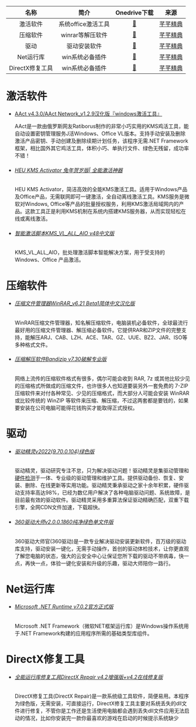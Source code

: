 |      名称       |        简介        |                         Onedrive下载                         |                             来源                             |
| :-------------: | :----------------: | :----------------------------------------------------------: | :----------------------------------------------------------: |
|    激活软件     | 系统office激活工具 | [🔰](https://tny6h-my.sharepoint.com/:f:/g/personal/jinmingyang_tny6h_onmicrosoft_com/Evk2uQOIvRNMt7xcb2O8MukBUUjPatMTjmBb05glvrUaRg?e=Z0ulWG) |     [芊芊精典](https://myqqjd.com/?s=%E6%BF%80%E6%B4%BB)     |
|    压缩软件     |  winrar等解压软件  | [🔰](https://tny6h-my.sharepoint.com/:f:/g/personal/jinmingyang_tny6h_onmicrosoft_com/EhIbaE3RZk1LpVPO58WOx8YBDfTa23I8RNooe7phhd6XPg?e=JK6VUl) | [芊芊精典](https://myqqjd.com/?s=%E5%8E%8B%E7%BC%A9%E8%BD%AF%E4%BB%B6) |
|      驱动       |    驱动安装软件    | [🔰](https://tny6h-my.sharepoint.com/:f:/g/personal/jinmingyang_tny6h_onmicrosoft_com/Evy-5A4kryJMqBSmV86-uQUB4actCe4wTz9uQDYUUwuLQA?e=0C0dmS) |     [芊芊精典](https://myqqjd.com/?s=%E9%A9%B1%E5%8A%A8)     |
|    Net运行库    |  win系统必备插件   | [🔰](https://tny6h-my.sharepoint.com/:f:/g/personal/jinmingyang_tny6h_onmicrosoft_com/EgWC-g0dVcxHgDEi1jP472MBrMrcLLtaQ_hVcoJJRt9guQ?e=vLfMr3) | [芊芊精典](https://myqqjd.com/?s=Net%E8%BF%90%E8%A1%8C%E5%BA%93) |
| DirectX修复工具 |  win系统必备插件   | [🔰](https://tny6h-my.sharepoint.com/:f:/g/personal/jinmingyang_tny6h_onmicrosoft_com/Ett8zLUhIclCkjEqge6tq9wBCaNSYAM0BqdsP7h6EDpG-A?e=CnFPxa) |          [芊芊精典](https://myqqjd.com/13289.html)           |

# 激活软件

- [AAct v4.3.0/AAct Network_v1.2.9汉化版『windows激活工具』](https://myqqjd.com/201.html)

  AAct是一款由俄罗斯网友Ratiborus制作的非常小巧实用的KMS鸡活工具，能自动设置密钥管理服务J活Windows、Office VL版本。支持手动安装及删除激活产品密钥、手动创建及删除续期计划任务，该程序无需.NET Framework框架，相比国外其它鸡活工具，体积小巧、单执行文件、绿色无残留，成功率不错！

* ###### [HEU KMS Activator 兔年贺岁版| 全能激活神器](https://myqqjd.com/17928.html)

  HEU KMS Activator，简洁高效的全能KMS激活工具。适用于Windows产品及Office产品，无需联网即可一键激活，全自动离线激活工具。KMS服务是微软对Windows, Office等产品的批量授权服务，利用KMS激活局域网内的产品。这款工具正是利用KMS机制在系统内搭建KMS服务器，从而实现轻松在线或离线激活。

* ###### [智能激活脚本KMS_VL_ALL_AIO v48中文版](https://myqqjd.com/22675.html)

  KMS_VL_ALL_AIO，批处理激活脚本智能解决方案，用于受支持的Windows、Office 产品激活。

# 压缩软件

- ###### [压缩文件管理器WinRAR_v6.21 Beta1简体中文汉化版](https://myqqjd.com/29025.html)

  WinRAR压缩文件管理器，知名解压缩软件，电脑装机必备软件，全球最流行最好用的压缩文件管理器、解压缩必备软件。它提供RAR和ZIP文件的完整支持，能解压ARJ、CAB、LZH、ACE、TAR、GZ、UUE、BZ2、JAR、ISO等多种格式文件。

- ###### [压缩解压软件Bandizip v7.30破解专业版](https://myqqjd.com/17372.html)

  网络上流传的压缩软件格式有很多，偶尔可能会收到 RAR, 7z 或其他比较少见的压缩格式所做成的压缩文件，也许很多人也知道要装另外一套免费的 7-ZIP 压缩软件来对付各种常见、少见的压缩格式，而大部分人可能会安装 WinRAR 或比较传统的 WinZIP 等软件来压缩、解压缩，不过这两套都是要钱的，如果要安装在公司电脑可能得花钱购买才能取得正式授权。

# 驱动

- ###### [驱动精灵v2022(9.70.0.104)绿色版](https://myqqjd.com/1029.html)

  驱动精灵，驱动研究专注不怠，只为解决驱动问题！驱动精灵是集驱动管理和[硬件检测](https://myqqjd.com/tag/硬件检测/)于一体、专业级的驱动管理和维护工具。提供驱动备份、恢复、安装、删除、在线更新等实用功能。驱动精灵秉承驱动之家十余年积累，硬件驱动支持率高达98%，已经为数亿用户解决了各种电脑驱动问题、系统故障，是目前最有效的驱动软件。驱动精灵采用多重算法保证驱动精确匹配，双重下载引擎，全网CDN文件加速，下载超快。

- ###### [360驱动大师v2.0.0.1860纯净绿色单文件版](https://myqqjd.com/2955.html)

  360驱动大师官(360驱动)是一款专业解决驱动安装更新软件，百万级的驱动库支持，驱动安装一键化，无需手动操作，首创的驱动体检技术，让你更直观了解您电脑的状态，强大的云安全中心让保证您所下载的驱动不带病毒，快一点，再快一点，体验一键化安装和升级的乐趣，驱动大师陪你一路行。



# Net运行库

- ###### [Microsoft .NET Runtime v7.0.2官方正式版](https://myqqjd.com/29160.html)

  Microsoft .NET Framework（微软NET框架运行库）是Windows操作系统用于.NET Framework构建的应用程序所需的基础类型库组件。



# DirectX修复工具

- ###### [全能运行库修复工具DirectX Repair v4.2增强版+v4.2在线修复版](https://myqqjd.com/13289.html)

  DirectX修复工具(DirectX Repair)是一款系统级工具软件，简便易用。本程序为绿色版，无需安装，可直接运行，DirectX修复工具主要对系统丢失的dll文件进行修复，不管你是工作还是生活使用电脑都会遇到丢失dll文件应用无法启动的情况，比如你安装完一款你最喜欢的游戏在启动的时候提示系统缺少
